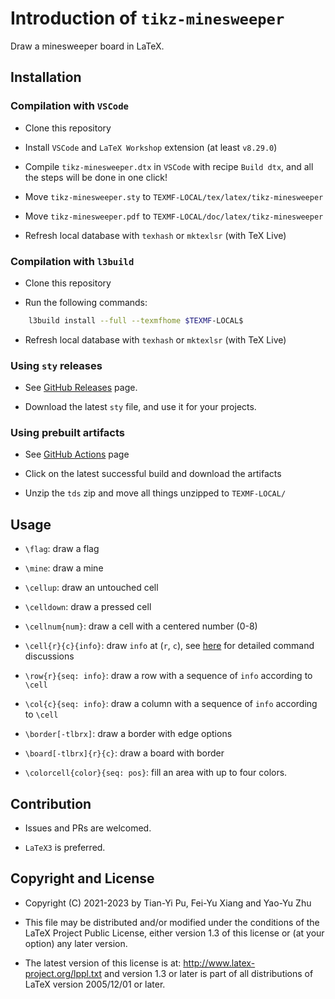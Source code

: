 # Introduction of `tikz-minesweeper`

Draw a minesweeper board in LaTeX.

## Installation

### Compilation with `VSCode`

- Clone this repository

- Install `VSCode` and `LaTeX Workshop` extension (at least `v8.29.0`)

- Compile `tikz-minesweeper.dtx` in `VSCode` with recipe `Build dtx`, and all the steps will be done in one click!

- Move `tikz-minesweeper.sty` to `TEXMF-LOCAL/tex/latex/tikz-minesweeper`

- Move `tikz-minesweeper.pdf` to `TEXMF-LOCAL/doc/latex/tikz-minesweeper`

- Refresh local database with `texhash` or `mktexlsr` (with TeX Live)

### Compilation with `l3build`

- Clone this repository

- Run the following commands:

```bash
    l3build install --full --texmfhome $TEXMF-LOCAL$
```

- Refresh local database with `texhash` or `mktexlsr` (with TeX Live)

### Using `sty` releases

- See [GitHub Releases](https://github.com/T0nyX1ang/tikz-minesweeper/releases) page.

- Download the latest `sty` file, and use it for your projects.

### Using prebuilt artifacts

- See [GitHub Actions](https://github.com/T0nyX1ang/tikz-minesweeper/actions) page

- Click on the latest successful build and download the artifacts

- Unzip the `tds` zip and move all things unzipped to `TEXMF-LOCAL/`

## Usage

- `\flag`: draw a flag

- `\mine`: draw a mine

- `\cellup`: draw an untouched cell

- `\celldown`: draw a pressed cell

- `\cellnum{num}`: draw a cell with a centered number (0-8)

- `\cell{r}{c}{info}`: draw `info` at (`r`, `c`), see [here](https://github.com/T0nyX1ang/tikz-minesweeper/discussions/16) for detailed command discussions

- `\row{r}{seq: info}`: draw a row with a sequence of `info` according to `\cell`

- `\col{c}{seq: info}`: draw a column with a sequence of `info` according to `\cell`

- `\border[-tlbrx]`: draw a border with edge options

- `\board[-tlbrx]{r}{c}`: draw a board with border

- `\colorcell{color}{seq: pos}`: fill an area with up to four colors.

## Contribution

- Issues and PRs are welcomed.

- `LaTeX3` is preferred.

## Copyright and License

- Copyright (C) 2021-2023 by Tian-Yi Pu, Fei-Yu Xiang and Yao-Yu Zhu

- This file may be distributed and/or modified under the conditions of the LaTeX Project Public License, either version 1.3 of this license or (at your option) any later version.

- The latest version of this license is at: <http://www.latex-project.org/lppl.txt> and version 1.3 or later is part of all distributions of LaTeX version 2005/12/01 or later.
